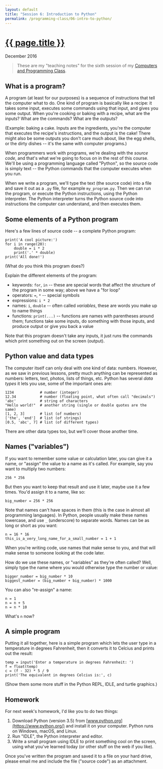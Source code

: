 ```yaml
---
layout: default
title: "Session 6: Introduction to Python"
permalink: /programming-class/06-intro-to-python/
---
```

<h1><a href="{{ page.permalink }}">{{ page.title }}</a></h1>
<p class="subtitle">December 2016</p>

> These are my "teaching notes" for the sixth session of my [Computers and Programming Class](/programming-class/).


What is a program?
------------------

A program (at least for our purposes) is a sequence of instructions that tell the computer what to do. One kind of program is basically like a recipe: it takes some input, executes some commands using that input, and gives you some output. When you're cooking or baking with a recipe, what are the inputs? What are the commands? What are the outputs?

(Example: baking a cake. Inputs are the ingredients, you're the computer that executes the recipe's instructions, and the output is the cake! There might also be some outputs you don't care much about, like the egg shells, or the dirty dishes -- it's the same with computer programs.)

When programmers work with programs, we're dealing with the *source code*, and that's what we're going to focus on in the rest of this course. We'll be using a programming language called "Python", so the source code is simply text -- the Python commands that the computer executes when you run.

When we write a program, we'll type the text (the source code) into a file and save it out as a `.py` file, for example `my_program.py`. Then we can run the program, or execute the Python instructions, using the Python interpreter. The Python interpreter turns the Python source code into instructions the computer can understand, and then executes them.


Some elements of a Python program
---------------------------------

Here's a few lines of source code -- a complete Python program:

    print('A cool picture:')
    for i in range(20):
        double = i * 2
        print('.' * double)
    print('All done!')

(What do you think this program does?)

Explain the different elements of the program:

* keywords: `for`, `in` -- these are special words that affect the structure of the program in some way; above we have a "for loop"
* operators: `=`, `*` -- special symbols
* expressions: `i * 2`
* names: `i`, `double` -- often called *variables*, these are words you make up to name things
* functions: `print(...)` -- functions are names with parentheses around them; functions take some inputs, do something with those inputs, and produce output or give you back a value

Note that this program doesn't take any inputs, it just runs the commands which print something out on the screen (output).


Python value and data types
---------------------------

The computer itself can only deal with one kind of data: numbers. However, as we saw in previous lessons, pretty much anything can be represented as numbers: letters, text, photos, lists of things, etc. Python has several *data types* it lets you use, some of the important ones are:

    1234            # number (integer)
    12.34           # number (floating point, what often call "decimals")
    'abc'           # string of characters
    "Hello world!"  # another string (single or double quotes are the same)
    [1, 2, 3]       # list (of numbers)
    ['the', 'end']  # list (of strings)
    [0.5, 'abc', 7] # list (of different types)

There are other data types too, but we'll cover those another time.


Names ("variables")
-------------------

If you want to remember some value or calculation later, you can give it a name, or "assign" the value to a name as it's called. For example, say you want to multiply two numbers:

    256 * 256

But then you want to keep that result and use it later, maybe use it a few times. You'd assign it to a name, like so:

    big_number = 256 * 256

Note that names can't have spaces in them (this is the case in almost all programming languages). In Python, people usually make these names lowercase, and use `_` (underscore) to separate words. Names can be as long or short as you want:

    n = 16 * 16
    this_is_a_very_long_name_for_a_small_number = 1 + 1

When you're writing code, use names that make sense to you, and that will make sense to someone looking at the code later.

How do we use these names, or "variables" as they're often called? Well, simply type the name where you would otherwise type the number or value:

    bigger_number = big_number * 10
    biggest_number = (big_number + big_number) * 1000

You can also "re-assign" a name:

    n = 1
    n = n + 5
    n = n * 10

What's `n` now?


A simple program
----------------

Putting it all together, here is a simple program which lets the user type in a temperature in degrees Fahrenheit, then it converts it to Celcius and prints out the result:

    temp = input('Enter a temperature in degrees Fahrenheit: ')
    f = float(temp)
    c = (f - 32) * 5 / 9
    print('The equivalent in degrees Celcius is:', c)

(Show them some more stuff in the Python REPL, IDLE, and turtle graphics.)


Homework
--------

For next week's homework, I'd like you to do two things:

1) Download Python (version 3.5) from [www.python.org](https://www.python.org/) and install it on your computer. Python runs on Windows, macOS, and Linux.
2) Run "IDLE", the Python interpreter and editor.
3) Write a small program using IDLE to print something cool on the screen, using what you've learned today (or other stuff on the web if you like).

Once you've written the program and saved it to a file on your hard drive, please email me and include the file ("source code") as an attachment.
